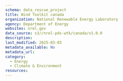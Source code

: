 ```yaml
---
schema: data_rescue_project 
title: Wind Toolkit canada
organization: National Renewable Energy Laboratory
agency: Department of Energy
websites: nrel.gov
data_source: s3//nrel-pds-wtk/canada/v1.0.0
description: 
last_modified: 2025-03-03
metadata_available: No
metadata_url: 
category:
  - Energy 
  - Climate & Environment 
resources:
---
```

